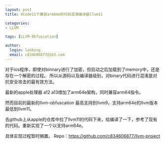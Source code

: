 ```yaml
---
layout: post
title: XCode11下兼容arm64e的代码混淆编译器llvm11

categories:
- LLVM

tags: [LLVM-Obfuscation]

author:
  login: lanbing
  email: c834606877@163.com
---
```



对于ios程序，即使对binnary进行了加密，但启动之后加载到了memory中，还是存在一个解密的过程。
所以从源码以及编译器级别，对binary代码进行混淆是对抗安全攻击的最有效方法。

最新的apple处理器 a12 a13增加了arm64e架构，同时兼容arm64指令。

然而目前的最新的llvm-obfuscation 最高支持到llvm9，支持arm64e的llvm版本最低到llvm11。

去github上从apple的仓库中拉了llvm11的代码下来，给编译了一下，参考了现有的代码。重新实现了一个以支持arm64e。


<!--more-->

具体实现过程暂时搁置。
Repo：https://github.com/c834606877/llvm-project


